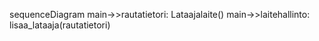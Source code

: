 sequenceDiagram
    main->>rautatietori: Lataajalaite()
    main->>laitehallinto: lisaa_lataaja(rautatietori)